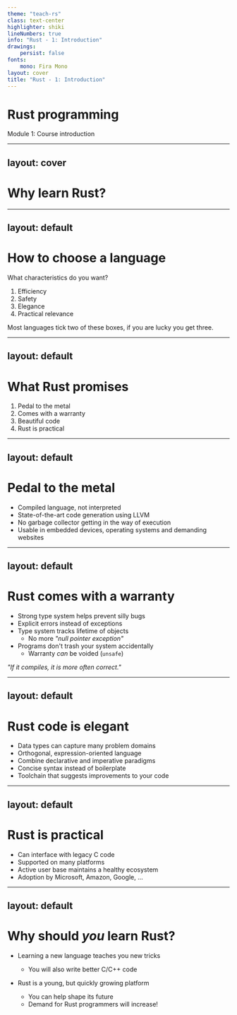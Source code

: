 ```yaml
---
theme: "teach-rs"
class: text-center
highlighter: shiki
lineNumbers: true
info: "Rust - 1: Introduction"
drawings:
    persist: false
fonts:
    mono: Fira Mono
layout: cover
title: "Rust - 1: Introduction"
---
```


# Rust programming

Module 1: Course introduction

---
layout: cover
---

# Why learn Rust?

---
layout: default
---
# How to choose a language

What characteristics do you want?
<!-- Try asking the audience first -->

<v-click>

1. Efficiency          <!-- not just fast code, also saving the planet -->
2. Safety              <!-- preventing mistakes, but also failing gracefully -->
3. Elegance            <!-- this is not a subjective quality -->
4. Practical relevance <!-- this excludes favourite toy languages -->

Most languages tick two of these boxes, if you are lucky you get three.

</v-click>

---
layout: default
---
# What Rust promises

1. Pedal to the metal
2. Comes with a warranty
3. Beautiful code
4. Rust is practical

---
layout: default
---
# Pedal to the metal

- Compiled language, not interpreted
- State-of-the-art code generation using LLVM
- No garbage collector getting in the way of execution
- Usable in embedded devices, operating systems and demanding websites

---
layout: default
---
# Rust comes with a warranty

- Strong type system helps prevent silly bugs
- Explicit errors instead of exceptions
- Type system tracks lifetime of objects
	* No more *"null pointer exception"*
- Programs don't trash your system accidentally
	* Warranty *can* be voided (`unsafe`)

*"If it compiles, it is more often correct."*

---
layout: default
---
# Rust code is elegant

- Data types can capture many problem domains
- Orthogonal, expression-oriented language
- Combine declarative and imperative paradigms
- Concise syntax instead of boilerplate
- Toolchain that suggests improvements to your code

---
layout: default
---
# Rust is practical

- Can interface with legacy C code
- Supported on many platforms
- Active user base maintains a healthy ecosystem
- Adoption by Microsoft, Amazon, Google, ...

---
layout: default
---
# Why should *you* learn Rust?

- Learning a new language teaches you new tricks
	* You will also write better C/C++ code

- Rust is a young, but quickly growing platform
	* You can help shape its future
	* Demand for Rust programmers will increase!


